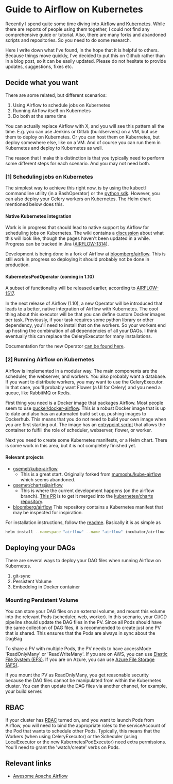 # Guide to Airflow on Kubernetes

Recently I spend quite some time diving into [Airflow](https://airflow.incubator.apache.org/) and [Kubernetes](https://kubernetes.io). While there are reports of people using them together, I could not find any comprehensive guide or tutorial. Also, there are many forks and abandoned scripts and repositories. So you need to do some research.

Here I write down what I've found, in the hope that it is helpful to others. Because things move quickly, I've decided to put this on Github rather than in a blog post, so it can be easily updated. Please do not hesitate to provide updates, suggestions, fixes etc.

## Decide what you want
There are some related, but different scenarios:

1. Using Airflow to schedule jobs on Kubernetes
2. Running Airflow itself on Kubernetes
3. Do both at the same time

You can actually replace Airflow with X, and you will see this pattern all the time. E.g. you can use Jenkins or Gitlab (buildservers) on a VM, but use them to deploy on Kubernetes. Or you can host them on Kubernetes, but deploy somewhere else, like on a VM. And of course you can run them in Kubernetes and deploy to Kubernetes as well.

The reason that I make this distinction is that you typically need to perform some different steps for each scenario. And you may not need both.

### [1] Scheduling jobs on Kubernetes

The simplest way to achieve this right now, is by using the kubectl commandline utility (in a BashOperator) or the [python sdk](https://github.com/kubernetes-client/python).
However, you can also deploy your Celery workers on Kubernetes. The Helm chart mentioned below does this.

#### Native Kubernetes integration
Work is in progress that should lead to native support by Airflow for scheduling jobs on Kubernetes. The wiki contains a [discussion](https://cwiki.apache.org/confluence/pages/viewpage.action?pageId=71013666) about what this will look like, though the pages haven't been updated in a while. Progress can be tracked in Jira ([AIRFLOW-1314](https://issues.apache.org/jira/browse/AIRFLOW-1314)).

Development is being done in a fork of Airflow at [bloomberg/airflow](https://github.com/bloomberg/airflow). This is still work in progress so deploying it should probably not be done in production.



#### KubernetesPodOperator (coming in 1.10)
A subset of functionality will be released earlier, according to [AIRFLOW-1517](https://issues.apache.org/jira/browse/AIRFLOW-1517).

In the next release of Airflow (1.10), a new Operator will be introduced that leads to a better, native integration of Airflow with Kubernetes. The cool thing about this executor will be that you can define custom Docker images per task. 
Previously, if your task requires some python library or other dependency, you'll need to install that on the workers. So your workers end up hosting the combination of all dependencies of all your DAGs.
I think eventually this can replace the CeleryExecutor for many installations.

Documentation for the new Operator [can be found here](https://github.com/apache/incubator-airflow/blob/master/docs/kubernetes.rst).



### [2] Running Airflow on Kubernetes
Airflow is implemented in a modular way. The main components are the scheduler, the webserver, and workers.
You also probably want a database.
If you want to distribute workers, you may want to use the CeleryExecutor. In that case, you'll probably want Flower (a UI for Celery) and you need a queue, like RabbitMQ or Redis.

First thing you need is a Docker image that packages Airflow. Most people seem to use [puckel/docker-airflow](https://github.com/puckel/docker-airflow). This is a robust Docker image that is up to date and also has an automated build set up, pushing images to Dockerhub. This means that you do not need to build your own image when you are first starting out. The image has an [entrypoint script](https://github.com/puckel/docker-airflow/blob/master/script/entrypoint.sh) that allows the container to fulfill the role of scheduler, webserver, flower, or worker.

Next you need to create some Kubernetes manifests, or a Helm chart.
There is some work in this area, but it is not completely finished yet.
#### Relevant projects
* [gsemet/kube-airflow](https://github.com/gsemet/kube-airflow/)
  * This is a great start. Originally forked from [mumoshu/kube-airflow](https://github.com/mumoshu/kube-airflow) which seems abandoned. 
* [gsemet/charts@airflow](https://github.com/gsemet/charts/tree/airflow/incubator/airflow)
  * This is where the current development happens (on the airflow branch). [This PR](https://github.com/kubernetes/charts/pull/3959) is to get it merged into the [kubernetes/charts repository](https://github.com/kubernetes/charts). 
* [bloomberg/airflow](https://github.com/bloomberg/airflow/blob/airflow-kubernetes-executor/scripts/ci/kubernetes/kube/airflow.yaml.template) This repository contains a Kubernetes manifest that may be inspected for inspiration.  
  
For installation instructions, follow the [readme](https://github.com/gsemet/charts/blob/airflow/incubator/airflow/README.md). Basically it is as simple as 

```bash
helm install --namespace "airflow" --name "airflow" incubator/airflow
```  


## Deploying your DAGs
There are several ways to deploy your DAG files when running Airflow on Kubernetes.
1. git-sync
2. Persistent Volume
3. Embedding in Docker container

### Mounting Persistent Volume
You can store your DAG files on an external volume, and mount this volume into the relevant Pods
(scheduler, web, worker). In this scenario, your CI/CD pipeline should update the DAG files in the 
PV.
Since all Pods should have the same collection of DAG files, it is recommended to create just one PV
that is shared. This ensures that the Pods are always in sync about the DagBag. 

To share a PV with multiple Pods, the PV needs to have accessMode 'ReadOnlyMany' or 'ReadWriteMany'.
If you are on AWS, you can use [Elastic File System (EFS)](https://aws.amazon.com/efs/). 
If you are on Azure, you can use [Azure File Storage (AFS)](https://docs.microsoft.com/en-us/azure/aks/azure-files-dynamic-pv).

If you mount the PV as ReadOnlyMany, you get reasonable security because the DAG files cannot be manipulated from within the Kubernetes cluster. You can then update the DAG files via another channel, for example, your build server.

## RBAC
If your cluster has [RBAC](https://kubernetes.io/docs/admin/authorization/rbac/) turned on, and you want to launch Pods from Airflow, you will need to bind the appropriate roles to the serviceAccount of the Pod that wants to schedule other Pods. Typically, this means that the Workers (when using CeleryExecutor) or the Scheduler (using LocalExecutor or the new KubernetesPodExecutor) need extra permissions. You'll need to grant the 'watch/create' verbs on Pods.

## Relevant links
* [Awesome Apache Airflow](https://github.com/jghoman/awesome-apache-airflow)
